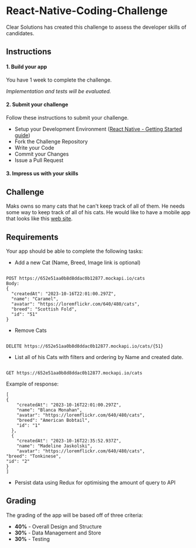 # React-Native-Coding-Challenge
Clear Solutions has created this challenge to assess the developer skills of candidates.

## Instructions
#### 1. Build your app
You have 1 week to complete the challenge.

*Implementation and tests will be evaluated.*
#### 2. Submit your challenge
Follow these instructions to submit your challenge.
* Setup your Development Environment ([React Native - Getting Started guide](https://reactnative.dev/docs/getting-started.html))
* Fork the Challenge Repository
* Write your Code
* Commit your Changes
* Issue a Pull Request

#### 3. Impress us with your skills

## Challenge
Maks owns so many cats that he can't keep track of all of them. He needs some way to keep track of all of his cats.
He would like to have a mobile app that looks like this [web site](https://www.pokemon.com/us/pokedex).


## Requirements
Your app should be able to complete the following tasks:
* Add a new Cat (Name, Breed, Image link is optional)
```http request

POST https://652e51aa0b8d8ddac0b12877.mockapi.io/cats
Body:
{
  "createdAt": "2023-10-16T22:01:00.297Z",
  "name": "Caramel",
  "avatar": "https://loremflickr.com/640/480/cats",
  "breed": "Scottish Fold",
  "id": "51"
}
```
* Remove Cats 
```http request

DELETE https://652e51aa0b8d8ddac0b12877.mockapi.io/cats/{51}
```

* List all of his Cats with filters and ordering by Name and created date.
```http request

GET https://652e51aa0b8d8ddac0b12877.mockapi.io/cats
```

Example of response:
```http request
[
{
    "createdAt": "2023-10-16T22:01:00.297Z",
    "name": "Blanca Monahan",
    "avatar": "https://loremflickr.com/640/480/cats",
    "breed": "American Bobtail",
    "id": "1"
  },
  {
    "createdAt": "2023-10-16T22:35:52.937Z",
    "name": "Madeline Jaskolski",
    "avatar": "https://loremflickr.com/640/480/cats",
"breed": "Tonkinese",
"id": "2"
}
]
```
* Persist data using Redux for optimising the amount of query to API

## Grading
The grading of the app  will be based off of three criteria:
* **40%** - Overall Design and Structure
* **30%** - Data Management and Store
* **30%** - Testing 
